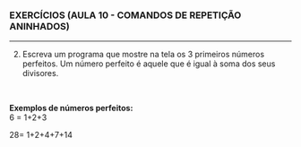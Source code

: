 
### EXERCÍCIOS (AULA 10 - COMANDOS DE REPETIÇÃO ANINHADOS)
<hr>

2. Escreva um programa que mostre na tela os 3 primeiros números perfeitos. Um número perfeito é aquele que é igual à soma dos seus divisores.
<br>

   **Exemplos de números perfeitos:**
<br>
   6 = 1+2+3
   
   28= 1+2+4+7+14
